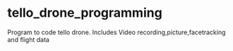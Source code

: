 # tello_drone_programming
Program to code tello drone. Includes Video recording,picture,facetracking and flight data
